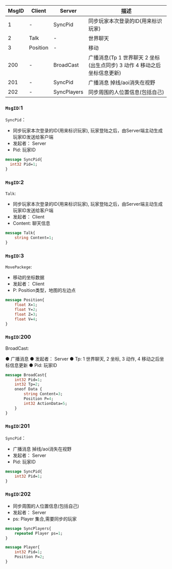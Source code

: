 | MsgID | Client   | Server      | 描述                                                         |
| ----- | -------- | ----------- | ------------------------------------------------------------ |
| 1     | -        | SyncPid     | 同步玩家本次登录的ID(用来标识玩家)                           |
| 2     | Talk     | -           | 世界聊天                                                     |
| 3     | Position | -           | 移动                                                         |
| 200   | -        | BroadCast   | 广播消息(Tp 1 世界聊天 2 坐标(出生点同步) 3 动作 4 移动之后坐标信息更新) |
| 201   | -        | SyncPid     | 广播消息 掉线/aoi消失在视野                                  |
| 202   | -        | SyncPlayers | 同步周围的人位置信息(包括自己)                               |

### `MsgID`:1



`SyncPid`：



-  同步玩家本次登录的ID(用来标识玩家), 玩家登陆之后，由Server端主动生成玩家ID发送给客户端 
-  发起者： Server 
-  Pid: 玩家ID 

```protobuf
message SyncPid{
  int32 Pid=1;
}
```

### `MsgID`:2



`Talk`:



-  同步玩家本次登录的ID(用来标识玩家), 玩家登陆之后，由Server端主动生成玩家ID发送给客户端 
-  发起者： Client 
-  Content: 聊天信息 

```protobuf
message Talk{
	string Content=1;
}
```

### `MsgID`:3



`MovePackege`:



-  移动的坐标数据 
-  发起者： Client 
-  P: Position类型，地图的左边点 

```protobuf
message Position{
	float X=1;
	float Y=2;
	float Z=3;
	float V=4;
}
```



### `MsgID`:200

BroadCast:

● 广播消息 
● 发起者： Server 
● Tp: 1 世界聊天, 2 坐标, 3 动作, 4 移动之后坐标信息更新 
● Pid: 玩家ID 

```protobuf
message BroadCast{
	int32 Pid=1;
	int32 Tp=2;
	oneof Data {
        string Content=3;
        Position P=4;
		int32 ActionData=5;
    }
}
```



### `MsgID`:201



`SyncPid`：



-  广播消息 掉线/aoi消失在视野 
-  发起者： Server 
-  Pid: 玩家ID 

```protobuf
message SyncPid{
	int32 Pid=1;
}
```

### `MsgID`:202



-  同步周围的人位置信息(包括自己) 
-  发起者： Server 
-  ps: Player 集合,需要同步的玩家 

```protobuf
message SyncPlayers{
	repeated Player ps=1;
}

message Player{
	int32 Pid=1;
	Position P=2;
}
```